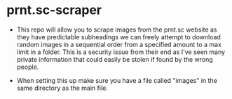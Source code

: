 # prnt.sc-scraper
* This repo will allow you to scrape images from the prnt.sc website as they have predictable subheadings we can freely attempt to download random images in a sequential order from a specified amount to a max limit in a folder. This is a security issue from their end as I've seen many private information that could easily be stolen if found by the wrong people.

* When setting this up make sure you have a file called "images" in the same directory as the main file.